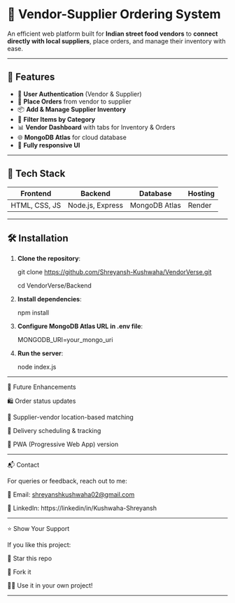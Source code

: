 # 🛒 Vendor-Supplier Ordering System

An efficient web platform built for **Indian street food vendors** to **connect directly with local suppliers**, place orders, and manage their inventory with ease.

---

## 🚀 Features

- 🔐 **User Authentication** (Vendor & Supplier)
- 🧾 **Place Orders** from vendor to supplier
- 📦 **Add & Manage Supplier Inventory**
- 🔎 **Filter Items by Category**
- 📊 **Vendor Dashboard** with tabs for Inventory & Orders
- 🌐 **MongoDB Atlas** for cloud database
- 🎨 **Fully responsive UI**

---

## 🧠 Tech Stack

| Frontend  | Backend       | Database     | Hosting        |
|-----------|---------------|--------------|----------------|
| HTML, CSS, JS | Node.js, Express | MongoDB Atlas | Render |

---


## 🛠️ Installation

1. **Clone the repository**:

     git clone https://github.com/Shreyansh-Kushwaha/VendorVerse.git

      cd VendorVerse/Backend

2. **Install dependencies**:

      npm install

3. **Configure MongoDB Atlas URL in .env file**:

      MONGODB_URI=your_mongo_uri

4. **Run the server**:

      node index.js


---

📢 Future Enhancements

🛍️ Order status updates

📍 Supplier-vendor location-based matching

📅 Delivery scheduling & tracking

📱 PWA (Progressive Web App) version



---

📬 Contact

For queries or feedback, reach out to me:

📧 Email: shreyanshkushwaha02@gmail.com

🔗 LinkedIn: https://linkedin/in/Kushwaha-Shreyansh


---

⭐ Show Your Support

If you like this project:

🌟 Star this repo

🍴 Fork it

🧑‍💻 Use it in your own project!


---
